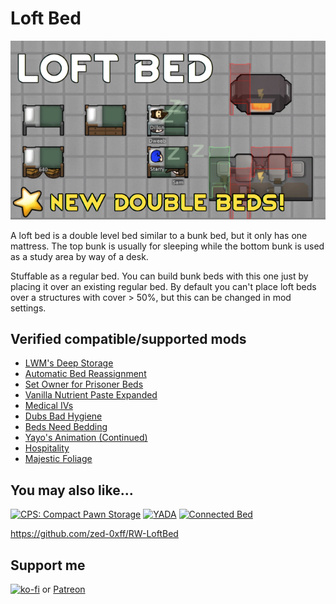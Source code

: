 # Loft Bed
[![Loft Bed](About/Preview.png)](https://steamcommunity.com/sharedfiles/filedetails/?id=2961708299)

A loft bed is a double level bed similar to a bunk bed, but it only has one mattress. The top bunk is usually for sleeping while the bottom bunk is used as a study area by way of a desk.

Stuffable as a regular bed.
You can build bunk beds with this one just by placing it over an existing regular bed.
By default you can't place loft beds over a structures with cover > 50%, but this can be changed in mod settings.

## Verified compatible/supported mods

- [LWM's Deep Storage](https://steamcommunity.com/sharedfiles/filedetails/?id=1617282896)
- [Automatic Bed Reassignment](https://steamcommunity.com/sharedfiles/filedetails/?id=2404555784)
- [Set Owner for Prisoner Beds](https://steamcommunity.com/sharedfiles/filedetails/?id=2053931388)
- [Vanilla Nutrient Paste Expanded](https://steamcommunity.com/sharedfiles/filedetails/?id=2920385763)
- [Medical IVs](https://steamcommunity.com/sharedfiles/filedetails/?id=1424438685)
- [Dubs Bad Hygiene](https://steamcommunity.com/sharedfiles/filedetails/?id=836308268)
- [Beds Need Bedding](https://steamcommunity.com/sharedfiles/filedetails/?id=2558522926)
- [Yayo's Animation (Continued)](https://steamcommunity.com/sharedfiles/filedetails/?id=2877292196)
- [Hospitality](https://steamcommunity.com/sharedfiles/filedetails/?id=753498552)
- [Majestic Foliage](https://steamcommunity.com/sharedfiles/filedetails/?id=2899647123)

## You may also like...

[![CPS: Compact Pawn Storage](https://steamuserimages-a.akamaihd.net/ugc/2031730758744755960/6EBD5542F16F51143F66B0123588C3CD002945A4/?imw=268&imh=151&ima=fit&impolicy=Letterbox)](https://steamcommunity.com/sharedfiles/filedetails/?id=2974541112)
[![YADA](https://steamuserimages-a.akamaihd.net/ugc/2031730032116745972/3AFF012AAA9C0F768199C85E3BD48533D177D40E/?imw=268&imh=151&ima=fit&impolicy=Letterbox)](https://steamcommunity.com/sharedfiles/filedetails/?id=2971543841)
[![Connected Bed](https://steamuserimages-a.akamaihd.net/ugc/2031728856453754835/D013215D765753603B6F287EABA65E4987943552/?imw=268&imh=151&ima=fit&impolicy=Letterbox)](https://steamcommunity.com/sharedfiles/filedetails/?id=2957904090)

https://github.com/zed-0xff/RW-LoftBed

## Support me

[![ko-fi](https://i.imgur.com/Utx6OIH.png)](https://ko-fi.com/K3K81Z3W5) or [Patreon](https://www.patreon.com/zed_0xff)
